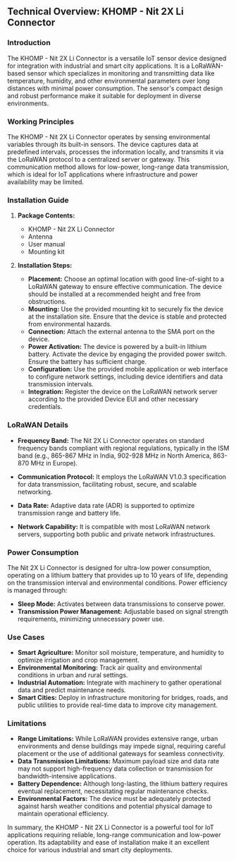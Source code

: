 ## Technical Overview: KHOMP - Nit 2X Li Connector

### Introduction

The KHOMP - Nit 2X Li Connector is a versatile IoT sensor device designed for integration with industrial and smart city applications. It is a LoRaWAN-based sensor which specializes in monitoring and transmitting data like temperature, humidity, and other environmental parameters over long distances with minimal power consumption. The sensor's compact design and robust performance make it suitable for deployment in diverse environments.

### Working Principles

The KHOMP - Nit 2X Li Connector operates by sensing environmental variables through its built-in sensors. The device captures data at predefined intervals, processes the information locally, and transmits it via the LoRaWAN protocol to a centralized server or gateway. This communication method allows for low-power, long-range data transmission, which is ideal for IoT applications where infrastructure and power availability may be limited.

### Installation Guide

1. **Package Contents:**
   - KHOMP - Nit 2X Li Connector
   - Antenna
   - User manual
   - Mounting kit

2. **Installation Steps:**
   - **Placement:** Choose an optimal location with good line-of-sight to a LoRaWAN gateway to ensure effective communication. The device should be installed at a recommended height and free from obstructions.
   - **Mounting:** Use the provided mounting kit to securely fix the device at the installation site. Ensure that the device is stable and protected from environmental hazards.
   - **Connection:** Attach the external antenna to the SMA port on the device.
   - **Power Activation:** The device is powered by a built-in lithium battery. Activate the device by engaging the provided power switch. Ensure the battery has sufficient charge.
   - **Configuration:** Use the provided mobile application or web interface to configure network settings, including device identifiers and data transmission intervals.
   - **Integration:** Register the device on the LoRaWAN network server according to the provided Device EUI and other necessary credentials.

### LoRaWAN Details

- **Frequency Band:** The Nit 2X Li Connector operates on standard frequency bands compliant with regional regulations, typically in the ISM band (e.g., 865-867 MHz in India, 902-928 MHz in North America, 863-870 MHz in Europe).
  
- **Communication Protocol:** It employs the LoRaWAN V1.0.3 specification for data transmission, facilitating robust, secure, and scalable networking.

- **Data Rate:** Adaptive data rate (ADR) is supported to optimize transmission range and battery life.

- **Network Capability:** It is compatible with most LoRaWAN network servers, supporting both public and private network infrastructures.

### Power Consumption

The Nit 2X Li Connector is designed for ultra-low power consumption, operating on a lithium battery that provides up to 10 years of life, depending on the transmission interval and environmental conditions. Power efficiency is managed through:
- **Sleep Mode:** Activates between data transmissions to conserve power.
- **Transmission Power Management:** Adjustable based on signal strength requirements, minimizing unnecessary power use.

### Use Cases

- **Smart Agriculture:** Monitor soil moisture, temperature, and humidity to optimize irrigation and crop management.
- **Environmental Monitoring:** Track air quality and environmental conditions in urban and rural settings.
- **Industrial Automation:** Integrate with machinery to gather operational data and predict maintenance needs.
- **Smart Cities:** Deploy in infrastructure monitoring for bridges, roads, and public utilities to provide real-time data to improve city management.

### Limitations

- **Range Limitations:** While LoRaWAN provides extensive range, urban environments and dense buildings may impede signal, requiring careful placement or the use of additional gateways for seamless connectivity.
- **Data Transmission Limitations:** Maximum payload size and data rate may not support high-frequency data collection or transmission for bandwidth-intensive applications.
- **Battery Dependence:** Although long-lasting, the lithium battery requires eventual replacement, necessitating regular maintenance checks.
- **Environmental Factors:** The device must be adequately protected against harsh weather conditions and potential physical damage to maintain operational efficiency.

In summary, the KHOMP - Nit 2X Li Connector is a powerful tool for IoT applications requiring reliable, long-range communication and low-power operation. Its adaptability and ease of installation make it an excellent choice for various industrial and smart city deployments.